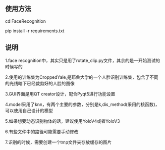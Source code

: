 ## 使用方法

cd FaceRecognition

pip install -r requirements.txt



## 说明

1.face recognition中，其实只是用了rotate_clip.py文件，其余的是一开始测试的时候写的

2.使用的训练集为CroppedYale,是耶鲁大学的一个人脸识别训练集，包含了不同的光线暗下已经裁剪好的人脸的图像

3.GUI界面是用QT creator设计，配合Pyqt5进行功能设置

4.model采用了knn，有两个主要的参数，分别是k,dis_method(采用的核函数)，可以使用自己设计的模型

5.如果想要动态识别物体的话，建议使用YoloV4或者YoloV3

6.有些文件中的路径可能需要手动修改

7.识别的时候，需要创建一个tmp文件夹存放缓存的图片
